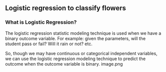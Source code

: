 ## Logistic regression to classify flowers
### What is Logistic Regression?
The logistic regression statistic modeling technique is used when we have a binary outcome variable. For example: given the parameters, will the student pass or fail? Will it rain or not? etc.

So, though we may have continuous or categorical independent variables, we can use the logistic regression modeling technique to predict the outcome when the outcome variable is binary.
image.png